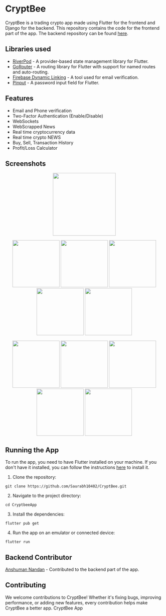 # CryptBee

CryptBee is a trading crypto app made using Flutter for the frontend and Django for the backend. This repository contains the code for the frontend part of the app. The backend repository can be found [here](https://github.com/anshumannandan/cryptBEE).

## Libraries used

- [RiverPod](https://pub.dev/packages/riverpod) - A provider-based state management library for Flutter.
- [GoRouter](https://pub.dev/packages/go_router) - A routing library for Flutter with support for named routes and auto-routing.
- [Firebase Dynamic Linking](https://firebase.google.com/docs/dynamic-links) - A tool used for email verification.
- [Pinput](https://pub.dev/packages/pinput) - A password input field for Flutter.

## Features

- Email and Phone verification
- Two-Factor Authentication (Enable/Disable)
- WebSockets
- WebScrapped News
- Real time cryptocurrency data
- Real time crypto NEWS
- Buy, Sell, Transaction History
- Profit/Loss Calculator

## Screenshots

<p align="center">
  <img src="https://i.imgur.com/1RbcPs7.gif" width="200" />  
</p>

<p align="center">
  <img src="https://i.imgur.com/eLGO8Rt.png" width="150" />
  <img src="https://i.imgur.com/ruBacC4.png" width="150" />
  <img src="https://i.imgur.com/3DO7yGB.png" width="150" />
  <img src="https://i.imgur.com/8h2D4r4.png" width="150" />
  <img src="https://i.imgur.com/16XdyB5.png" width="150" />
  
</p>
<p align="center">
  <img src="https://i.imgur.com/iYDbHY1.png" width="150" />
  <img src="https://i.imgur.com/WVzYnEQ.png" width="150" />
  <img src="https://i.imgur.com/FoY9DU6.png" width="150" />
  <img src="https://i.imgur.com/g5FQa1m.png" width="150" />
  <img src="https://i.imgur.com/Gs4qxBZ.png" width="150" />
</p>

## Running the App

To run the app, you need to have Flutter installed on your machine. If you don't have it installed, you can follow the instructions [here](https://flutter.dev/docs/get-started/install) to install it.

1. Clone the repository:

```CMD
git clone https://github.com/Saurabh10402/CryptBee.git
```

2. Navigate to the project directory:

```CMD
cd CryptbeeApp
```

3. Install the dependencies:

```CMD
flutter pub get
```

4. Run the app on an emulator or connected device:

```CMD
flutter run
```

## Backend Contributor

[Anshuman Nandan](https://github.com/anshumannandan) - Contributed to the backend part of the app.

## Contributing

We welcome contributions to CryptBee! Whether it's fixing bugs, improving performance, or adding new features, every contribution helps make CryptBee a better app.
C r y p t B e e   A p p 
 
 
